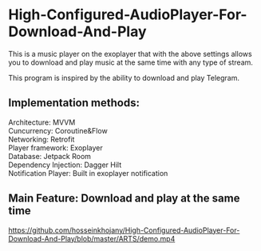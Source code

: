 # High-Configured-AudioPlayer-For-Download-And-Play


This is a music player on the exoplayer that with the above settings allows you to download and play music at the same time with any type of stream.


This program is inspired by the ability to download and play Telegram.

## Implementation methods:
Architecture: MVVM <br/>
Cuncurrency: Coroutine&Flow<br/>
Networking: Retrofit<br/>
Player framework: Exoplayer<br/>
Database: Jetpack Room<br/>
Dependency Injection: Dagger Hilt<br/>
Notification Player: Built in exoplayer notification<br/>
## Main Feature: Download and play at the same time 
https://github.com/hosseinkhojany/High-Configured-AudioPlayer-For-Download-And-Play/blob/master/ARTS/demo.mp4


